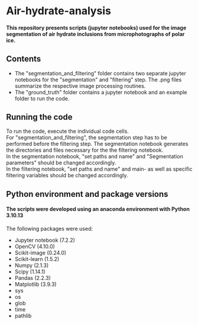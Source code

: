 # Air-hydrate-analysis
#### This repository presents scripts (jupyter notebooks) used for the image segmentation of air hydrate inclusions from microphotographs of polar ice.


## Contents
- The "segmentation_and_filtering" folder contains two separate jupyter notebooks for the "segmentation" and "filtering" step. The .png files summarize the respective image processing routines.
- The "ground_truth" folder contains a jupyter notebook and an example folder to run the code.


## Running the code
To run the code, execute the individual code cells.
<br>
For "segmentation_and_filtering", the segmentation step has to be performed before the filtering step. The segmentation notebook generates the directories and files necessary for the the filtering notebook.
<br>
In the segmentation notebook, "set paths and name" and "Segmentation parameters" should be changed accordingly.
<br>
In the filtering notebook, "set paths and name" and main- as well as specific filtering variables should be changed accordingly.


## Python environment and package versions
#### The scripts were developed using an anaconda environment with Python 3.10.13
The following packages were used:
- Jupyter notebook (7.2.2)
- OpenCV (4.10.0)
- Scikit-image (0.24.0)
- Scikit-learn (1.5.2)
- Numpy (2.1.3)
- Scipy (1.14.1)
- Pandas (2.2.3)
- Matplotlib (3.9.3)
- sys
- os
- glob
- time
- pathlib
